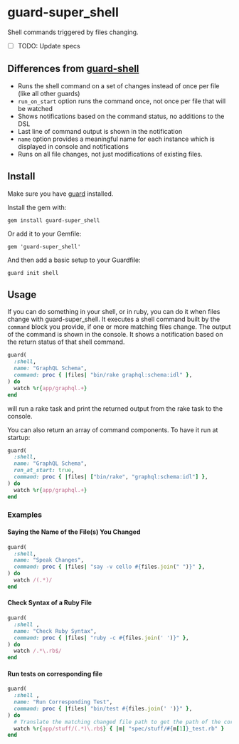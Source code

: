 # guard-super_shell

Shell commands triggered by files changing.

- [ ] TODO: Update specs

## Differences from [guard-shell](https://github.com/guard/guard-shell)

- Runs the shell command on a set of changes instead of once per file (like all other guards)
- `run_on_start` option runs the command once, not once per file that will be watched
- Shows notifications based on the command status, no additions to the DSL
- Last line of command output is shown in the notification
- `name` option provides a meaningful name for each instance which is displayed in console and notifications
- Runs on all file changes, not just modifications of existing files.

## Install

Make sure you have [guard](http://github.com/guard/guard) installed.

Install the gem with:

    gem install guard-super_shell

Or add it to your Gemfile:

    gem 'guard-super_shell'

And then add a basic setup to your Guardfile:

    guard init shell


## Usage

If you can do something in your shell, or in ruby, you can do it when files change
with guard-super_shell. It executes a shell command built by the `command` block you provide,
if one or more matching files change.
The output of the command is shown in the console.
It shows a notification based on the return status of that shell command.

``` ruby
guard(
  :shell,
  name: "GraphQL Schema",
  command: proc { |files| "bin/rake graphql:schema:idl" },
) do
  watch %r{app/graphql.+}
end
```

will run a rake task and print the returned output from the rake task to the console.

You can also return an array of command components. To have it run at startup:

``` ruby
guard(
  :shell,
  name: "GraphQL Schema",
  run_at_start: true,
  command: proc { |files| ["bin/rake", "graphql:schema:idl"] },
) do
  watch %r{app/graphql.+}
end
```

### Examples

#### Saying the Name of the File(s) You Changed

``` ruby
guard(
  :shell,
  name: "Speak Changes",
  command: proc { |files| "say -v cello #{files.join(" ")}" },
) do
  watch /(.*)/
end
```

#### Check Syntax of a Ruby File

``` ruby
guard(
  :shell ,
  name: "Check Ruby Syntax",
  command: proc { |files| "ruby -c #{files.join(' ')}" },
) do
  watch /.*\.rb$/
end
```

#### Run tests on corresponding file

``` ruby
guard(
  :shell ,
  name: "Run Corresponding Test",
  command: proc { |files| "bin/test #{files.join(' ')}" },
) do
  # Translate the matching changed file path to get the path of the corresponding test file.
  watch %r{app/stuff/(.*)\.rb$} { |m| "spec/stuff/#{m[1]}_test.rb" }
end
```

